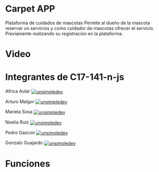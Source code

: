# Carpet APP
Plataforma de cuidados de mascotas
Permite al dueño de la mascota reservar un servicios y como cuidador de mascotas ofrecer el servicio. Previamente realizando su registración en la plataforma.

# Video

# Integrantes de C17-141-n-js

<p>Africa Aular <a href="https://www.linkedin.com/in/africaaular/" target="blank"><img align="center" src="https://img.shields.io/badge/LinkedIn-0077B5?style=for-the-badge&logo=linkedin&logoColor=white" alt="unsimpledev"/></a></p>

<p>Arturo Malgor <a href="https://www.linkedin.com/in/uxdreaming/" target="blank"><img align="center" src="https://img.shields.io/badge/LinkedIn-0077B5?style=for-the-badge&logo=linkedin&logoColor=white" alt="unsimpledev"/></a></p>

<p>Mariela Sosa <a href="https://www.linkedin.com/in/mariela-sosa/" target="blank"><img align="center" src="https://img.shields.io/badge/LinkedIn-0077B5?style=for-the-badge&logo=linkedin&logoColor=white" alt="unsimpledev"/></a></p>

<p>Noelia Ruiz <a href="https://www.linkedin.com/in/noelia-romina-ruiz/" target="blank"><img align="center" src="https://img.shields.io/badge/LinkedIn-0077B5?style=for-the-badge&logo=linkedin&logoColor=white" alt="unsimpledev"/></a></p>

<p>Pedro Gascon <a href="https://linkedin.com/in/unsimpledev" target="blank"><img align="center" src="https://img.shields.io/badge/LinkedIn-0077B5?style=for-the-badge&logo=linkedin&logoColor=white" alt="unsimpledev"/></a></p>

Gonzalo Guajardo <a href="https://www.linkedin.com/in/pedro-gascon/" target="blank"><img align="center" src="https://img.shields.io/badge/LinkedIn-0077B5?style=for-the-badge&logo=linkedin&logoColor=white" alt="unsimpledev"/></a>

# Funciones





